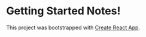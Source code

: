 # Getting Started Notes!

This project was bootstrapped with [Create React App](https://github.com/facebook/create-react-app).


